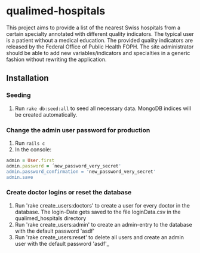 # qualimed-hospitals

This project aims to provide a list of the nearest Swiss hospitals from a certain specialty annotated with different quality indicators. The typical user is a patient without a medical education.
The provided quality indicators are released by the Federal Office of Public Health FOPH. The site administrator should be able to add new variables/indicators and specialties in a generic fashion without rewriting the application.

## Installation

### Seeding
1. Run `rake db:seed:all` to seed all necessary data. MongoDB indices will be created automatically.

### Change the admin user password for production
1. Run `rails c`
2. In the console:
```ruby
admin = User.first
admin.password = ´new_password_very_secret'
admin.password_confirmation = 'new_password_very_secret'
admin.save
```

### Create doctor logins or reset the database
1. Run 'rake create_users:doctors' to create a user for every
doctor in the database. The login-Date gets saved to the file loginData.csv
in the qualimed_hospitals directory
2. Run 'rake create_users:admin' to create an admin-entry to the database
with the default password 'asdf'
3. Run 'rake create_users:reset' to delete all users and create an admin user
with the default password 'asdf'_

